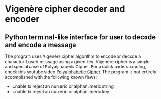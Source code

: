 # Vigenère cipher decoder and encoder
## Python terminal-like interface for user to decode and encode a message
The program uses Vigenère cipher algorithm to encode or decode a charactor-based message using a given key.
Vigenère cipher is a simple and special case of Polyalphabetic Cipher.
For a quick understranding, check this youtube video [Polyalphabetic Cipher](https://www.youtube.com/watch?v=BgFJD7oCmDE).
The program is not entirely accomplished with the following known flaws:
- Unable to reject an numeric or alphanumeric string
- Unable to reject an numeric or alphanumeric key

